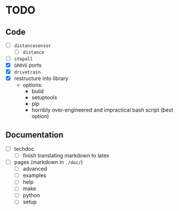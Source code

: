 # TODO

## Code

- [ ] `distancesensor`
  - [ ] `distance`
- [ ] `stopall`
- [x] `GROVE` ports
- [x] `drivetrain`
- [x] restructure into library
  - options:
    - build
    - setuptools
    - pip
    - horribly over-engineered and impractical bash script (best option)

## Documentation

- [ ] techdoc
  - [ ] finish translating markdown to latex
- [ ] pages (markdown in `./doc/`)
  - [ ] advanced
  - [ ] examples
  - [ ] help
  - [ ] make
  - [ ] python
  - [ ] setup
